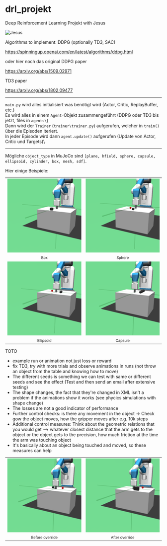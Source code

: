 # drl_projekt
Deep Reinforcement Learning Projekt with Jesus

![Jesus](https://media2.giphy.com/media/v1.Y2lkPTc5MGI3NjExNGd5dGJicTgxOWNlZ3N1cWhmOGlzeDJueDMyMGlmOGp5MHRqcjk2byZlcD12MV9pbnRlcm5hbF9naWZfYnlfaWQmY3Q9Zw/6sjfJk4cz9ei4/giphy.gif)

Algorithms to implement: DDPG (optionally TD3, SAC)

https://spinningup.openai.com/en/latest/algorithms/ddpg.html

oder hier noch das original DDPG paper

https://arxiv.org/abs/1509.02971

TD3 paper

https://arxiv.org/abs/1802.09477


---

`main.py` wird alles initialisiert was benötigt wird (Actor, Critic, ReplayBuffer, etc.)\
Es wird alles in einem `Agent`-Objekt zusammengeführt (DDPG oder TD3 bis jetzt, files in `agents\`)\
Dann wird der `Trainer` (`trainer\trainer.py`) aufgerufen, welcher in `train()` über die Episoden iteriert.\
In jeder Episode wird dann `agent.update()` aufgerufen (Update von Actor, Critic und Targets)\

---

Mögliche `object_type` in MuJoCo sind `[plane, hfield, sphere, capsule, ellipsoid, cylinder, box, mesh, sdf]`.

Hier einige Beispiele:

<table>
  <tr>
    <td align="center">
      <img src="test_fixed.gif" width="300"/><br/>
      <sub>Box</sub>
    </td>
    <td align="center">
      <img src="test_sphere.gif" width="300"/><br/>
      <sub>Sphere</sub>
    </td>
  </tr>
  <tr>
    <td align="center">
      <img src="test_ellipsoid.gif" width="300"/><br/>
      <sub>Ellipsoid</sub>
    </td>
    <td align="center">
      <img src="test_capsule.gif" width="300"/><br/>
      <sub>Capsule</sub>
    </td>
  </tr>
</table>

TOTO
- example run or animation not just loss or reward
- fix TD3, try with more trials and observe animations in runs (not throw an object from the table and knowing how to move)
- The different seeds is something we can test with same or different seeds and see the effect (Test and then send an email after extensive testing)
- The shape changes, the fact that they're changed in XML isn't a problem if the animations show it works (see phycics simulations with shape change)
- The losses are not a good indicator of performance
- Further control checks: is there any movement in the object -> Check gow the object moves, how the gripper moves after e.g. 10k steps
- Additional control measures: Think about the geometric relations that you would get --> whatever closest distance that the arm gets to the object or the object gets to the precision, how much friction at the time the arm was touching object
- It's basically about an object being touched and moved, so these measures can help


<table>
  <tr>
    <td align="center">
      <img src="before_override.gif" width="300"/><br/>
      <sub>Before override</sub>
    </td>
    <td align="center">
      <img src="after_override.gif" width="300"/><br/>
      <sub>After override</sub>
    </td>
  </tr>
</table>
